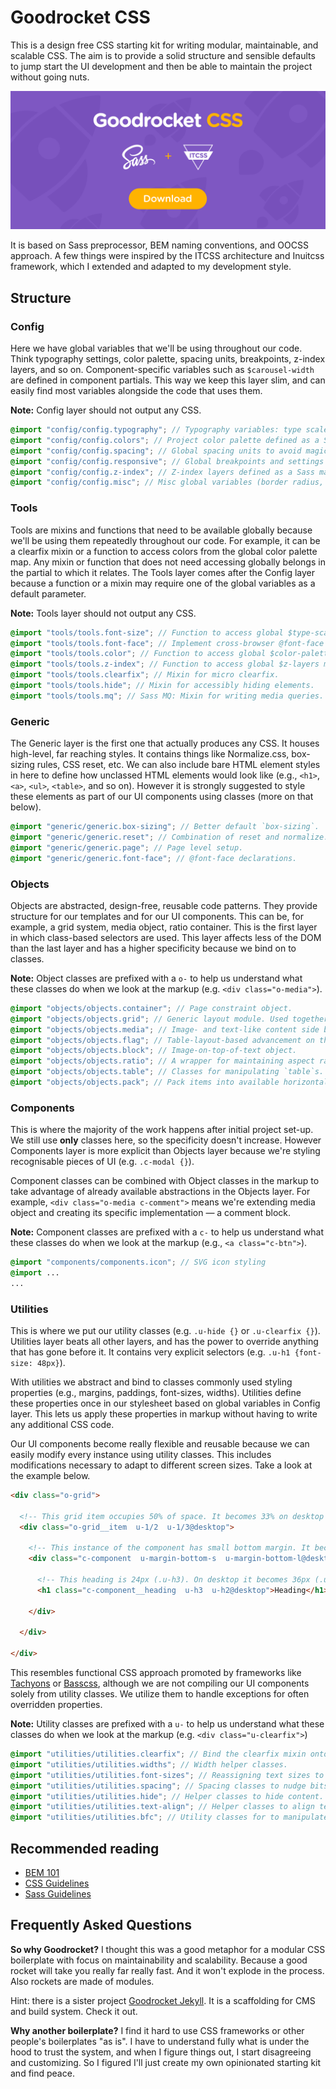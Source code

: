 # Goodrocket CSS

This is a design free CSS starting kit for writing modular, maintainable, and scalable CSS. 
The aim is to provide a solid structure and sensible defaults to jump start the UI development
and then be able to maintain the project without going nuts.

<a href="https://github.com/ivanbabko/goodrocket-css/archive/master.zip">
  <img src=".hero.png" alt="Goodrocket CSS"/>
</a>

It is based on Sass preprocessor, BEM naming conventions, and OOCSS approach. A few 
things were inspired by the ITCSS architecture and Inuitcss framework, which I extended and adapted to my development style.


## Structure

### Config

Here we have global variables that we'll be using throughout our code. Think typography settings, 
color palette, spacing units, breakpoints, z-index layers, and so on. Component-specific 
variables such as `$carousel-width` are defined in component partials. This way we keep this layer 
slim, and can easily find most variables alongside the code that uses them.

**Note:** Config layer should not output any CSS.

```scss
@import "config/config.typography"; // Typography variables: type scale, type faces, line heights
@import "config/config.colors"; // Project color palette defined as a Sass map
@import "config/config.spacing"; // Global spacing units to avoid magic numbers in the code
@import "config/config.responsive"; // Global breakpoints and settings for responsive utility classes
@import "config/config.z-index"; // Z-index layers defined as a Sass map for better maintainability
@import "config/config.misc"; // Misc global variables (border radius, default transition, etc.)
```

### Tools

Tools are mixins and functions that need to be available globally because we'll be using them
repeatedly throughout our code. For example, it can be a clearfix mixin or a function to access 
colors from the global color palette map. Any mixin or function that does not need accessing 
globally belongs in the partial to which it relates. The Tools layer comes after the Config layer 
because a function or a mixin may require one of the global variables as a default parameter.

**Note:** Tools layer should not output any CSS.


```scss
@import "tools/tools.font-size"; // Function to access global $type-scale map.
@import "tools/tools.font-face"; // Implement cross-browser @font-face with the greatest of ease.
@import "tools/tools.color"; // Function to access global $color-palette map.
@import "tools/tools.z-index"; // Function to access global $z-layers map.
@import "tools/tools.clearfix"; // Mixin for micro clearfix.
@import "tools/tools.hide"; // Mixin for accessibly hiding elements.
@import "tools/tools.mq"; // Sass MQ: Mixin for writing media queries.
```

### Generic

The Generic layer is the first one that actually produces any CSS. It houses
high-level, far reaching styles. It contains things like Normalize.css, box-sizing 
rules, CSS reset, etc. We can also include bare HTML element styles in here to define how 
unclassed HTML elements would look like (e.g., `<h1>`, `<a>`, `<ul>`, `<table>`, and so on).
However it is strongly suggested to style these elements as part of our UI components 
using classes (more on that below).

```scss
@import "generic/generic.box-sizing"; // Better default `box-sizing`.
@import "generic/generic.reset"; // Combination of reset and normalize.
@import "generic/generic.page"; // Page level setup.
@import "generic/generic.font-face"; // @font-face declarations.
```

### Objects

Objects are abstracted, design-free, reusable code patterns. They provide
structure for our templates and for our UI components. This can be, for example, 
a grid system, media object, ratio container. This is the first 
layer in which class-based selectors are used. This layer affects less of 
the DOM than the last layer and has a higher specificity because we bind on 
to classes.

**Note:** Object classes are prefixed with a `o-` to help us understand what
these classes do when we look at the markup (e.g. `<div class="o-media">`).

```scss
@import "objects/objects.container"; // Page constraint object.
@import "objects/objects.grid"; // Generic layout module. Used together with width utilities.
@import "objects/objects.media"; // Image- and text-like content side by side.
@import "objects/objects.flag"; // Table-layout-based advancement on the Media object.
@import "objects/objects.block"; // Image-on-top-of-text object.
@import "objects/objects.ratio"; // A wrapper for maintaining aspect ratio of content.
@import "objects/objects.table"; // Classes for manipulating `table`s.
@import "objects/objects.pack"; // Pack items into available horizontal space.
```

### Components

This is where the majority of the work happens after initial project set-up.
We still use **only** classes here, so the specificity doesn't increase. 
However Components layer is more explicit than Objects layer because we're styling 
recognisable pieces of UI (e.g. `.c-modal {}`). 

Component classes can be combined with Object classes in the markup 
to take advantage of already available abstractions in the Objects layer. 
For example, `<div class="o-media c-comment">` means we're extending media
object and creating its specific implementation &mdash; a comment block.

**Note:** Component classes are prefixed with a `c-` to help us understand
what these classes do when we look at the markup (e.g., `<a class="c-btn">`).

```scss
@import "components/components.icon"; // SVG icon styling
@import ...
...
```

### Utilities

This is where we put our utility classes (e.g. `.u-hide {}` or `.u-clearfix {}`).
Utilities layer beats all other layers, and has the power to override anything that has gone
before it. It contains very explicit selectors (e.g. `.u-h1 {font-size: 48px}`). 

With utilities we abstract and bind to classes commonly used styling properties 
(e.g., margins, paddings, font-sizes, widths). Utilities define these properties once in 
our stylesheet based on global variables in Config layer. This lets us apply these properties 
in markup without having to write any additional CSS code.

Our UI components become really flexible and reusable because we can easily modify every instance
using utility classes. This includes modifications necessary to adapt to different screen
sizes. Take a look at the example below. 

```html
<div class="o-grid">

  <!-- This grid item occupies 50% of space. It becomes 33% on desktop -->
  <div class="o-grid__item  u-1/2  u-1/3@desktop"> 
  
    <!-- This instance of the component has small bottom margin. It becomes large on desktop -->
    <div class="c-component  u-margin-bottom-s  u-margin-bottom-l@desktop">
    
      <!-- This heading is 24px (.u-h3). On desktop it becomes 36px (.u-h2) -->
      <h1 class="c-component__heading  u-h3  u-h2@desktop">Heading</h1>
     
    </div> 
    
  </div>
  
</div> 
```

This resembles functional CSS approach promoted by frameworks like 
[Tachyons](https://github.com/tachyons-css/tachyons/) or [Basscss](https://github.com/basscss/basscss),
although we are not compiling our UI components solely from utility classes. We utilize them to handle exceptions for often overridden properties.

**Note:** Utility classes are prefixed with a `u-` to help us understand
what these classes do when we look at the markup (e.g. `<div class="u-clearfix">`)

```scss
@import "utilities/utilities.clearfix"; // Bind the clearfix mixin onto a utility class.
@import "utilities/utilities.widths"; // Width helper classes.
@import "utilities/utilities.font-sizes"; // Reassigning text sizes to helper classes.
@import "utilities/utilities.spacing"; // Spacing classes to nudge bits of the DOM around.
@import "utilities/utilities.hide"; // Helper classes to hide content.
@import "utilities/utilities.text-align"; // Helper classes to align text horizontally.
@import "utilities/utilities.bfc"; // Utility classes for to manipulate block formatting context.
```

## Recommended reading

- [BEM 101](https://css-tricks.com/bem-101)
- [CSS Guidelines](http://cssguidelin.es)
- [Sass Guidelines](https://sass-guidelin.es)

## Frequently Asked Questions

**So why Goodrocket?** 
I thought this was a good metaphor for a modular CSS boilerplate with focus on maintainability and scalability. 
Because a good rocket will take you really far really fast. And it won't explode in the process. Also rockets are made of modules.

Hint: there is a sister project [Goodrocket Jekyll](https://github.com/ivanbabko/goodrocket-jekyll). 
It is a scaffolding for CMS and build system. Check it out.

**Why another boilerplate?**
I find it hard to use CSS frameworks or other people's boilerplates "as is". I have to understand fully what 
is under the hood to trust the system, and when I figure things out, I start disagreeing and customizing. 
So I figured I'll just create my own opinionated starting kit and find peace.
